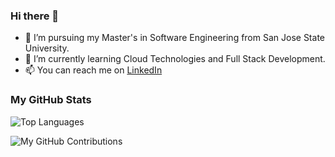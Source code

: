 ### Hi there 👋

<!--
**mkarthikkamath/mkarthikkamath** is a ✨ _special_ ✨ repository because its `README.md` (this file) appears on your GitHub profile.

Here are some ideas to get you started:
-->

- 🔭 I’m pursuing my Master's in Software Engineering from San Jose State University.
- 🌱 I’m currently learning Cloud Technologies and Full Stack Development.
- 📫 You can reach me on [LinkedIn](https://www.linkedin.com/in/mkarthikkamath/)

### My GitHub Stats

![Top Languages](https://github-readme-stats.vercel.app/api/top-langs/?username=mkarthikkamath&size_weight=0.5&count_weight=0.5theme=dark)

![My GitHub Contributions](https://github-readme-stats.vercel.app/api?username=mkarthikkamath&theme=dark&show_icons=true)

